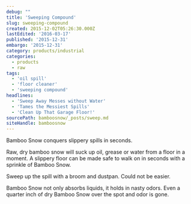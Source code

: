 ```yaml
---
debug: ""
title: 'Sweeping Compound'
slug: sweeping-compound
created: 2015-12-02T05:26:30.000Z
lastEdited: '2016-03-17'
published: '2015-12-31'
embargo: '2015-12-31'
category: products/industrial
categories:
  - products
  - raw
tags:
  - 'oil spill'
  - 'floor cleaner'
  - 'sweeping compound'
headlines:
  - 'Sweep Away Messes without Water'
  - 'Tames the Messiest Spills'
  - 'Clean Up That Garage Floor!'
sourcePath: bamboosnow/_posts/sweep.md
siteHandle: bamboosnow
---
```

Bamboo Snow conquers slippery spills in seconds.

Raw, dry bamboo snow will suck up oil, grease or water from a floor in a moment.  A slippery floor can be made safe to walk on in seconds with a sprinkle of Bamboo Snow.
<div class="siteInvitation"></div>
Sweep up the spill with a broom and dustpan. Could not be easier.

Bamboo Snow not only absorbs liquids, it holds in nasty odors.  Even a quarter inch of dry Bamboo Snow over the spot and odor is gone.
